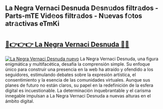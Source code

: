 ## La Negra Vernaci Desnuda D𝚎sn𝚞dos filtr𝚊dos - Parts-mTE Vid𝚎os filtr𝚊dos - N𝚞evas f𝚘tos atr𝚊ctivas eTmKi

# <h2><a href="http://mb4i3xl.tromn.icu/?c=La+Negra+Vernaci+Desnuda">🔗👉👉👉 La Negra Vernaci Desnuda 🔗🔗</a></h2>

[![La Negra Vernaci Desnuda nuevo](https://i.imgur.com/pEAQMta.gif)](http://mb4i3xl.tromn.icu/?c=La+Negra+Vernaci+Desnuda)
La Negra Vernaci Desnuda, una figura enigmática y multifacética, desafía la comprensión simple. Su enfoque único para construir una presencia en la web ha atraído y ofendido a los seguidores, estimulando debates sobre la expresión artística, el consentimiento y la esencia de las comunidades virtuales. Aunque sus planes de futuro no están claros, su papel en la redefinición de la esfera digital es incuestionable. La determinación inquebrantable y el carisma innegable impulsan a La Negra Vernaci Desnuda a nuevas alturas en el ámbito digital.
